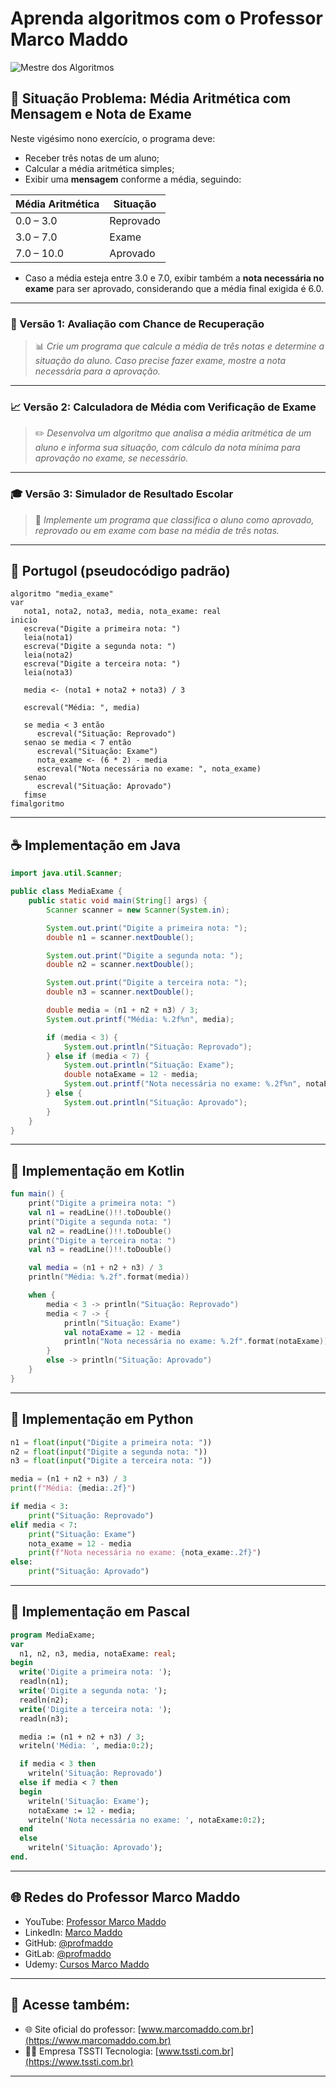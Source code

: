 # Aprenda algoritmos com o Professor Marco Maddo
![Mestre dos Algoritmos](https://raw.githubusercontent.com/profmaddo/algoritmos-resolvidos-java-kotlin-python-pascal/main/images/mestre-dos-algoritmos-02.jpeg)
## 🧠 Situação Problema: Média Aritmética com Mensagem e Nota de Exame

Neste vigésimo nono exercício, o programa deve:

- Receber três notas de um aluno;
- Calcular a média aritmética simples;
- Exibir uma **mensagem** conforme a média, seguindo:

| Média Aritmética | Situação   |
|------------------|------------|
| 0.0 – 3.0        | Reprovado  |
| 3.0 – 7.0        | Exame      |
| 7.0 – 10.0       | Aprovado   |

- Caso a média esteja entre 3.0 e 7.0, exibir também a **nota necessária no exame** para ser aprovado, considerando que a média final exigida é 6.0.

---

### 🧪 Versão 1: Avaliação com Chance de Recuperação
> 📊 *Crie um programa que calcule a média de três notas e determine a situação do aluno. Caso precise fazer exame, mostre a nota necessária para a aprovação.*

---

### 📈 Versão 2: Calculadora de Média com Verificação de Exame
> ✏️ *Desenvolva um algoritmo que analisa a média aritmética de um aluno e informa sua situação, com cálculo da nota mínima para aprovação no exame, se necessário.*

---

### 🎓 Versão 3: Simulador de Resultado Escolar
> 🎯 *Implemente um programa que classifica o aluno como aprovado, reprovado ou em exame com base na média de três notas.*

---

## 💬 Portugol (pseudocódigo padrão)

```portugol
algoritmo "media_exame"
var
   nota1, nota2, nota3, media, nota_exame: real
inicio
   escreva("Digite a primeira nota: ")
   leia(nota1)
   escreva("Digite a segunda nota: ")
   leia(nota2)
   escreva("Digite a terceira nota: ")
   leia(nota3)

   media <- (nota1 + nota2 + nota3) / 3

   escreval("Média: ", media)

   se media < 3 então
      escreval("Situação: Reprovado")
   senao se media < 7 então
      escreval("Situação: Exame")
      nota_exame <- (6 * 2) - media
      escreval("Nota necessária no exame: ", nota_exame)
   senao
      escreval("Situação: Aprovado")
   fimse
fimalgoritmo
```

---

## ☕ Implementação em Java

```java
import java.util.Scanner;

public class MediaExame {
    public static void main(String[] args) {
        Scanner scanner = new Scanner(System.in);

        System.out.print("Digite a primeira nota: ");
        double n1 = scanner.nextDouble();

        System.out.print("Digite a segunda nota: ");
        double n2 = scanner.nextDouble();

        System.out.print("Digite a terceira nota: ");
        double n3 = scanner.nextDouble();

        double media = (n1 + n2 + n3) / 3;
        System.out.printf("Média: %.2f%n", media);

        if (media < 3) {
            System.out.println("Situação: Reprovado");
        } else if (media < 7) {
            System.out.println("Situação: Exame");
            double notaExame = 12 - media;
            System.out.printf("Nota necessária no exame: %.2f%n", notaExame);
        } else {
            System.out.println("Situação: Aprovado");
        }
    }
}
```

---

## 💙 Implementação em Kotlin

```kotlin
fun main() {
    print("Digite a primeira nota: ")
    val n1 = readLine()!!.toDouble()
    print("Digite a segunda nota: ")
    val n2 = readLine()!!.toDouble()
    print("Digite a terceira nota: ")
    val n3 = readLine()!!.toDouble()

    val media = (n1 + n2 + n3) / 3
    println("Média: %.2f".format(media))

    when {
        media < 3 -> println("Situação: Reprovado")
        media < 7 -> {
            println("Situação: Exame")
            val notaExame = 12 - media
            println("Nota necessária no exame: %.2f".format(notaExame))
        }
        else -> println("Situação: Aprovado")
    }
}
```

---

## 🐍 Implementação em Python

```python
n1 = float(input("Digite a primeira nota: "))
n2 = float(input("Digite a segunda nota: "))
n3 = float(input("Digite a terceira nota: "))

media = (n1 + n2 + n3) / 3
print(f"Média: {media:.2f}")

if media < 3:
    print("Situação: Reprovado")
elif media < 7:
    print("Situação: Exame")
    nota_exame = 12 - media
    print(f"Nota necessária no exame: {nota_exame:.2f}")
else:
    print("Situação: Aprovado")
```

---

## 🧙 Implementação em Pascal

```pascal
program MediaExame;
var
  n1, n2, n3, media, notaExame: real;
begin
  write('Digite a primeira nota: ');
  readln(n1);
  write('Digite a segunda nota: ');
  readln(n2);
  write('Digite a terceira nota: ');
  readln(n3);

  media := (n1 + n2 + n3) / 3;
  writeln('Média: ', media:0:2);

  if media < 3 then
    writeln('Situação: Reprovado')
  else if media < 7 then
  begin
    writeln('Situação: Exame');
    notaExame := 12 - media;
    writeln('Nota necessária no exame: ', notaExame:0:2);
  end
  else
    writeln('Situação: Aprovado');
end.
```

---

## 🌐 Redes do Professor Marco Maddo

- YouTube: [Professor Marco Maddo](https://www.youtube.com/@ProfessorMarcoMaddo)
- LinkedIn: [Marco Maddo](https://www.linkedin.com/in/marcomaddo/)
- GitHub: [@profmaddo](https://github.com/profmaddo)
- GitLab: [@profmaddo](https://gitlab.com/profmaddo)
- Udemy: [Cursos Marco Maddo](https://www.udemy.com/user/marcomaddo/)

---

## 🚀 Acesse também:

- 🌐 Site oficial do professor: [www.marcomaddo.com.br](https://www.marcomaddo.com.br)
- 🧑‍💼 Empresa TSSTI Tecnologia: [www.tssti.com.br](https://www.tssti.com.br)

---
